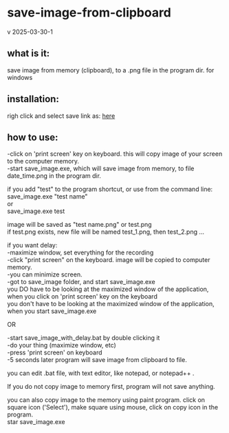 # save-image-from-clipboard
v 2025-03-30-1  

## what is it:  
save image from memory (clipboard), to a .png file in the program dir. for windows

## installation:
righ click and select save link as: [here](https://raw.githubusercontent.com/dbojan/save-image-from-clipboard/refs/heads/main/save_image.zip)

## how to use:  
-click on 'print screen' key on keyboard. this will copy image of your screen to the computer memory.  
-start save_image.exe, which will save image from memory, to file date_time.png in the program dir.

if you add "test" to the program shortcut, or use from the command line:  
save_image.exe "test name"  
or  
save_image.exe test

image will be saved as "test name.png" or test.png  
if test.png exists, new file will be named test_1.png, then test_2.png ...

if you want delay:  
-maximize window, set everything for the recording  
-click "print screen" on the keyboard. image will be copied to computer memory.  
-you can minimize screen.  
-got to save_image folder, and start save_image.exe  
you DO have to be looking at the maximized window of the application, when you click on 'print screen' key on the keyboard  
you don't have to be looking at the maximized window of the application, when you start save_image.exe

OR

-start save_image_with_delay.bat by double clicking it  
-do your thing (maximize window, etc)  
-press 'print screen' on keyboard  
-5 seconds later program will save image from clipboard to file.

you can edit .bat file, with text editor, like notepad, or notepad++ .

If you do not copy image to memory first, program will not save anything.


you can also copy image to the memory using paint program. click on square icon ('Select'), make square using mouse, click on copy icon in the program.  
star save_image.exe
